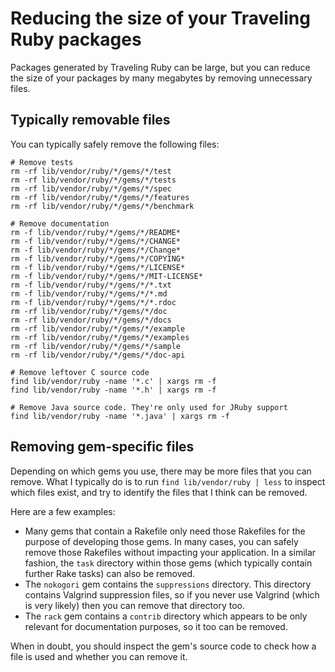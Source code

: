 # Reducing the size of your Traveling Ruby packages

Packages generated by Traveling Ruby can be large, but you can reduce the size of your packages by many megabytes by removing unnecessary files.

## Typically removable files

You can typically safely remove the following files:


    # Remove tests
    rm -rf lib/vendor/ruby/*/gems/*/test
    rm -rf lib/vendor/ruby/*/gems/*/tests
    rm -rf lib/vendor/ruby/*/gems/*/spec
    rm -rf lib/vendor/ruby/*/gems/*/features
    rm -rf lib/vendor/ruby/*/gems/*/benchmark

    # Remove documentation
    rm -f lib/vendor/ruby/*/gems/*/README*
    rm -f lib/vendor/ruby/*/gems/*/CHANGE*
    rm -f lib/vendor/ruby/*/gems/*/Change*
    rm -f lib/vendor/ruby/*/gems/*/COPYING*
    rm -f lib/vendor/ruby/*/gems/*/LICENSE*
    rm -f lib/vendor/ruby/*/gems/*/MIT-LICENSE*
    rm -f lib/vendor/ruby/*/gems/*/*.txt
    rm -f lib/vendor/ruby/*/gems/*/*.md
    rm -f lib/vendor/ruby/*/gems/*/*.rdoc
    rm -rf lib/vendor/ruby/*/gems/*/doc
    rm -rf lib/vendor/ruby/*/gems/*/docs
    rm -rf lib/vendor/ruby/*/gems/*/example
    rm -rf lib/vendor/ruby/*/gems/*/examples
    rm -rf lib/vendor/ruby/*/gems/*/sample
    rm -rf lib/vendor/ruby/*/gems/*/doc-api

    # Remove leftover C source code
    find lib/vendor/ruby -name '*.c' | xargs rm -f
    find lib/vendor/ruby -name '*.h' | xargs rm -f

    # Remove Java source code. They're only used for JRuby support
    find lib/vendor/ruby -name '*.java' | xargs rm -f

## Removing gem-specific files

Depending on which gems you use, there may be more files that you can remove. What I typically do is to run `find lib/vendor/ruby | less` to inspect which files exist, and try to identify the files that I think can be removed.

Here are a few examples:

 * Many gems that contain a Rakefile only need those Rakefiles for the purpose of developing those gems. In many cases, you can safely remove those Rakefiles without impacting your application. In a similar fashion, the `task` directory within those gems (which typically contain further Rake tasks) can also be removed.
 * The `nokogori` gem contains the `suppressions` directory. This directory contains Valgrind suppression files, so if you never use Valgrind (which is very likely) then you can remove that directory too.
 * The `rack` gem contains a `contrib` directory which appears to be only relevant for documentation purposes, so it too can be removed.

When in doubt, you should inspect the gem's source code to check how a file is used and whether you can remove it.
